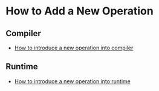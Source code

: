 # How to Add a New Operation

## Compiler

- [How to introduce a new operation into compiler](how-to-introduce-a-new-operation-into-compiler.md)

## Runtime

- [How to introduce a new operation into runtime](how-to-introduce-a-new-operation-into-runtime.md)
